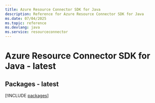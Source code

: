 ```yaml
---
title: Azure Resource Connector SDK for Java
description: Reference for Azure Resource Connector SDK for Java
ms.date: 07/04/2025
ms.topic: reference
ms.devlang: java
ms.service: resourceconnector
---
```

# Azure Resource Connector SDK for Java - latest
## Packages - latest
[!INCLUDE [packages](resource-connector-index.md)]